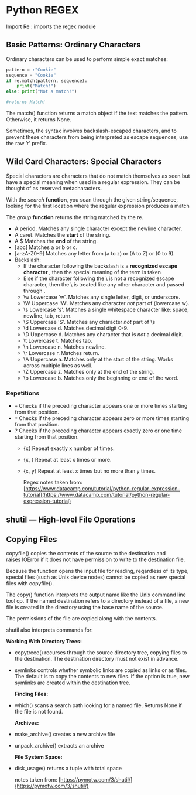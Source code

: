 # Python REGEX

Import Re : imports the regex module

## ****Basic Patterns: Ordinary Characters****

Ordinary characters can be used to perform simple exact matches:

```python
pattern = r"Cookie"
sequence = "Cookie"
if re.match(pattern, sequence):
    print("Match!")
else: print("Not a match!")

#returns Match!
```

The match() function returns a match object if the text matches the pattern. Otherwise, it returns None.

Sometimes, the syntax involves backslash-escaped characters, and to prevent these characters from being interpreted as escape sequences, use the raw ’r’ prefix.

## ****Wild Card Characters: Special Characters****

Special characters are characters that do not match themselves as seen but have a special meaning when used in a regular expression. They can be thought of as reserved metacharacters.

With the *search* **function**, you scan through the given string/sequence, looking for the first location where the regular expression produces a match

The *group* **function** returns the string matched by the re.

- A period. Matches any single character except the newline character.
- A caret. Matches the **start** of the string.
- A $ Matches the **end** of the string.
- [abc] Matches a or b or c.
- [a-zA-Z0-9] Matches any letter from (a to z) or (A to Z) or (0 to 9).
- Backslash:
  - If the character following the backslash is a **recognized escape character**
    , then the special meaning of the term is taken
  - Else if the character following the \ is not a recognized escape character, then the \ is treated like any other character and passed through .
  - \w Lowercase 'w'. Matches any single letter, digit, or underscore.
  - \W Uppercase 'W'. Matches any character *not* part of (lowercase w).
  - \s Lowercase 's'. Matches a single whitespace character like: space, newline, tab, return.
  - \S Uppercase 'S'. Matches any character *not* part of \s
  - \d Lowercase d. Matches decimal digit 0-9.
  - \D Uppercase d. Matches any character that is *not* a decimal digit.
  - \t Lowercase t. Matches tab.
  - \n Lowercase n. Matches newline.
  - \r Lowercase r. Matches return.
  - \A Uppercase a. Matches only at the start of the string. Works across multiple lines as well.
  - \Z Uppercase z. Matches only at the end of the string.
  - \b Lowercase b. Matches only the beginning or end of the word.

### ****Repetitions****

- `+` Checks if the preceding character appears one or more times starting from that position.
- `*` Checks if the preceding character appears zero or more times starting from that position.
- ? Checks if the preceding character appears exactly zero or one time starting from that position.
  - {x} Repeat exactly x number of times.
  - {x, } Repeat at least x times or more.
  - {x, y} Repeat at least x times but no more than y times.

    Regex notes taken from: [https://www.datacamp.com/tutorial/python-regular-expression-tutorial](https://www.datacamp.com/tutorial/python-regular-expression-tutorial)

## **shutil — High-level File Operations**

## Copying Files

copyfile() copies the contents of the source to the destination and raises IOError if it does not have permission to write to the destination file.

Because the function opens the input file for reading, regardless of its type, special files (such as Unix device nodes) cannot be copied as new special files with copyfile().

The copy() function interprets the output name like the Unix command line tool cp. If the named destination refers to a directory instead of a file, a new file is created in the directory using the base name of the source.

The permissions of the file are copied along with the contents.

shutil also interprets commands for:

**Working With Directory Trees:**

- copytreee() recurses through the source directory tree, copying files to the destination. The destination directory must not exist in advance.
- symlinks controls whether symbolic links are copied as links or as files. The default is to copy the contents to new files. If the option is true, new symlinks are created within the destination tree.

    **Finding Files:**

- which() scans a search path looking for a named file. Returns None if the file is not found.

    **Archives:**

- make_archive() creates a new archive file
- unpack_archive() extracts an archive

    **File System Space:**

- disk_usage() returns a tuple with total space

    notes taken from: [https://pymotw.com/3/shutil/](https://pymotw.com/3/shutil/)
